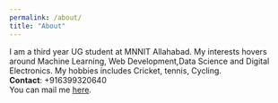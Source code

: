 ```yaml
---
permalink: /about/
title: "About"
---
```


I am a third year UG student at MNNIT Allahabad. My interests hovers around Machine Learning, Web Development,Data Science and Digital Electronics.
My hobbies includes Cricket, tennis, Cycling.<br>
<b>Contact</b>: +916399320640 <br>
You can mail me <a href="mailto:jaipratapsingh201@gmail.com"><u>here</u></a>.
